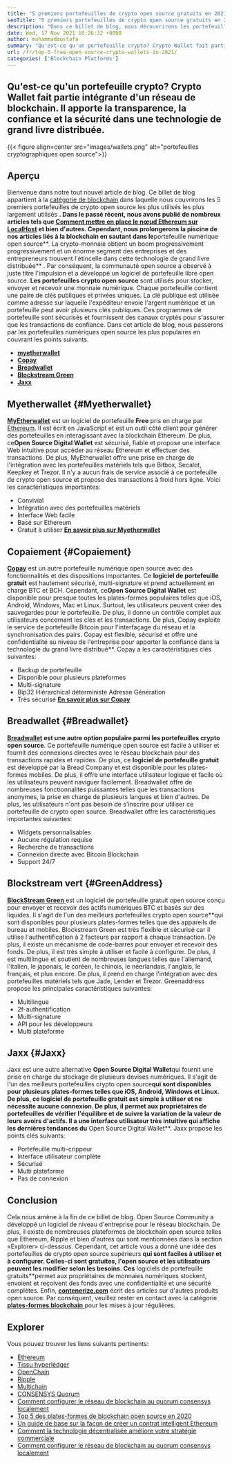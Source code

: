 ```yaml
---
title: "5 premiers portefeuilles de crypto open source gratuits en 2021" 
seoTitle: "5 premiers portefeuilles de crypto open source gratuits en 2021" 
description: "Dans ce billet de blog, nous découvrirons les portefeuilles crypto-open source les plus utilisés tels que Breadwallet, Copay, Jaxx, Greenaddress et Myetherwallet." 
date: Wed, 17 Nov 2021 10:26:32 +0000
author: muhammadmustafa
summary: "Qu'est-ce qu'un portefeuille crypto? Crypto Wallet fait partie intégrante d'un réseau de blockchain. Il apporte la transparence, la confiance et la sécurité dans une technologie de grand livre distribuée." 
url: /fr/top-5-free-open-source-crypto-wallets-in-2021/
categories: ['Blockchain Platforms']
---
```


## Qu'est-ce qu'un portefeuille crypto? Crypto Wallet fait partie intégrante d'un réseau de blockchain. Il apporte la transparence, la confiance et la sécurité dans une technologie de grand livre distribuée.

{{< figure align=center src="images/wallets.png" alt="portefeuilles cryptographiques open source">}}


## Aperçu
Bienvenue dans notre tout nouvel article de blog. Ce billet de blog appartient à la [catégorie de blockchain][1] dans laquelle nous couvrirons les 5 premiers portefeuilles de crypto open source les plus utilisés les plus largement utilisés **. Dans le passé récent, nous avons publié de nombreux articles tels que [Comment mettre en place le nœud Ethereum sur LocalHost][2] et bien d'autres. Cependant, nous prolongerons la piscine de nos articles liés à la blockchain en sautant dans le**portefeuille numérique open source**. La crypto-monnaie obtient un boom progressivement progressivement et un énorme segment des entreprises et des entrepreneurs trouvent l'étincelle dans cette technologie de grand livre distribuée** . Par conséquent, la communauté open source a observé à juste titre l'impulsion et a développé un logiciel de portefeuille libre open source.
**Les portefeuilles crypto open source** sont utilisés pour stocker, envoyer et recevoir une monnaie numérique. Chaque portefeuille contient une paire de clés publiques et privées uniques. La clé publique est utilisée comme adresse sur laquelle l'expéditeur envoie l'argent numérique et un portefeuille peut avoir plusieurs clés publiques. Ces programmes de portefeuille sont sécurisés et fournissent des canaux cryptés pour s'assurer que les transactions de confiance. Dans cet article de blog, nous passerons par les portefeuilles numériques open source les plus populaires en couvrant les points suivants.
  * **[myetherwallet][3]** 
  * **[Copay][4]** 
  * **[Breadwallet][5]** 
  * **[Blockstream Green][6]** 
  * **[Jaxx][7]** 

## Myetherwallet {#Myetherwallet}

[ **MyEtherwallet**][8] est un logiciel de portefeuille **Free** pris en charge par [Ethereum][9]. Il est écrit en JavaScript et est un outil côté client pour générer des portefeuilles en interagissant avec la blockchain Ethereum. De plus, ce**Open Source Digital Wallet** est sécurisé, fiable et propose une interface Web intuitive pour accéder au réseau Ethereum et effectuer des transactions. De plus, MyEtherwallet offre une prise en charge de l'intégration avec les portefeuilles matériels tels que Bitbox, Secalot, Keepkey et Trezor. Il n'y a aucun frais de service associé à ce portefeuille de crypto open source et propose des transactions à froid hors ligne.
Voici les caractéristiques importantes:
  * Convivial
  * Intégration avec des portefeuilles matériels
  * Interface Web facile
  * Basé sur Ethereum
  * Gratuit à utiliser
[ **En savoir plus sur Myetherwallet** ][8]

## Copaiement {#Copaiement}

[ **Copay**][10] est un autre portefeuille numérique open source avec des fonctionnalités et des dispositions importantes. Ce **logiciel de portefeuille gratuit** est hautement sécurisé, multi-signature et prend actuellement en charge BTC et BCH. Cependant, ce**Open Source Digital Wallet** est disponible pour presque toutes les plates-formes populaires telles que iOS, Android, Windows, Mac et Linux. Surtout, les utilisateurs peuvent créer des sauvegardes pour le portefeuille. De plus, il donne un contrôle complet aux utilisateurs concernant les clés et les transactions. De plus, Copay exploite le service de portefeuille Bitcoin pour l'interfaçage du réseau et la synchronisation des pairs. Copay est flexible, sécurisé et offre une confidentialité au niveau de l'entreprise pour apporter la confiance dans la technologie du grand livre distribué**.
Copay a les caractéristiques clés suivantes:
  * Backup de portefeuille
  * Disponible pour plusieurs plateformes
  * Multi-signature
  * Bip32 Hiérarchical déterministe Adresse Génération
  * Très sécurisé
**[En savoir plus sur Copay][11]**

## **Breadwallet** {#Breadwallet}

**[Breadwallet][12] **est une autre option populaire parmi les portefeuilles crypto open source****. Ce portefeuille numérique open source est facile à utiliser et fournit des connexions directes avec le réseau blockchain pour des transactions rapides et rapides. De plus, ce **logiciel de portefeuille gratuit** est développé par la Bread Company et est disponible pour les plates-formes mobiles. De plus, il offre une interface utilisateur logique et facile où les utilisateurs peuvent naviguer facilement. Breadwallet offre de nombreuses fonctionnalités puissantes telles que les transactions anonymes, la prise en charge de plusieurs langues et bien d'autres. De plus, les utilisateurs n'ont pas besoin de s'inscrire pour utiliser ce portefeuille de crypto open source.
Breadwallet offre les caractéristiques importantes suivantes:
  * Widgets personnalisables
  * Aucune régulation requise
  * Recherche de transactions
  * Connexion directe avec Bitcoin Blockchain
  * Support 24/7

## Blockstream vert {#GreenAddress}

[ **BlockStream Green** ][13] est un logiciel de portefeuille gratuit open source conçu pour envoyer et recevoir des actifs numériques BTC et basés sur des liquides. Il s'agit de l'un des meilleurs portefeuilles crypto open source**qui sont disponibles pour plusieurs plates-formes telles que des appareils de bureau et mobiles. Blockstream Green est très flexible et sécurisé car il utilise l'authentification à 2 facteurs par rapport à chaque transaction. De plus, il existe un mécanisme de code-barres pour envoyer et recevoir des fonds. De plus, il est très simple à utiliser et facile à configurer. De plus, il est multilingue et soutient de nombreuses langues telles que l'allemand, l'italien, le japonais, le coréen, le chinois, le néerlandais, l'anglais, le français, et plus encore. De plus, il prend en charge l'intégration avec des portefeuilles matériels tels que Jade, Lender et Trezor.
Greenaddress propose les principales caractéristiques suivantes:
  * Multilingue
  * 2f-authentification
  * Multi-signature
  * API pour les développeurs
  * Multi plateforme

## Jaxx {#Jaxx}

Jaxx est une autre alternative **Open Source Digital Wallet**qui fournit une prise en charge du stockage de plusieurs devises numériques. Il s'agit de l'un des meilleurs portefeuilles crypto open source**qui sont disponibles pour plusieurs plates-formes telles que iOS, Android, Windows et Linux. De plus, ce logiciel de portefeuille gratuit est simple à utiliser et ne nécessite aucune connexion. De plus, il permet aux propriétaires de portefeuilles de vérifier l'équilibre et de suivre la variation de la valeur de leurs avoirs d'actifs. Il a une interface utilisateur très intuitive qui affiche les dernières tendances du** Open Source Digital Wallet**.
Jaxx propose les points clés suivants:
  * Portefeuille multi-crippeur
  * Interface utilisateur complète
  * Sécurisé
  * Multi plateforme
  * Pas de connexion

## Conclusion
Cela nous amène à la fin de ce billet de blog. Open Source Community a développé un logiciel de niveau d'entreprise pour le réseau blockchain. De plus, il existe de nombreuses plateformes de blockchain open source telles que Ethereum, Ripple et bien d'autres qui sont mentionnées dans la section «Explorer» ci-dessous. Cependant, cet article vous a donné une idée des portefeuilles de crypto open source supérieurs **qui sont faciles à utiliser et à configurer. Celles-ci sont gratuites, l'open source et les utilisateurs peuvent les modifier selon les besoins. Ces** logiciels de portefeuille gratuits**permet aux propriétaires de monnaies numériques stockent, envoient et reçoivent des fonds avec une confidentialité et une sécurité complètes.
Enfin, [ **contenerize.com**][14] écrit des articles sur d'autres produits open source. Par conséquent, veuillez rester en contact avec la catégorie [**plates-formes blockchain** ][1] pour les mises à jour régulières.

## Explorer
Vous pouvez trouver les liens suivants pertinents:
  * [Ethereum][9]
  * [Tissu hyperlédger][15]
  * [OpenChain][16]
  * [Ripple][17]
  * [Multichain][18]
  * [CONSENSYS Quorum][19]
  * [Comment configurer le réseau de blockchain au quorum consensys localement][20]
  * [Top 5 des plates-formes de blockchain open source en 2020][21]
  * [Un guide de base sur la façon de créer un contrat intelligent Ethereum][22]
  * [Comment la technologie décentralisée améliore votre stratégie commerciale][23]
  * [Comment configurer le réseau de blockchain au quorum consensys localement][20]



[1]: https://products.containerize.com/blockchain-platforms/
[2]: https://blog.containerize.com/blockchain-platforms/what-is-testnet-how-to-deploy-it-ethereum-testnet/
[3]: #MyEtherWallet
[4]: #Copay
[5]: #Breadwallet
[6]: #GreenAddress
[7]: #Jaxx
[8]: https://www.myetherwallet.com/
[9]: https://products.containerize.com/blockchain-platforms/ethereum
[10]: https://github.com/bitpay/copay
[11]: //github.com/bitpay/copay
[12]: https://brd.com/
[13]: https://blockstream.com/green/
[14]: https://www.containerize.com/
[15]: https://products.containerize.com/blockchain-platforms/hyperledger-fabric
[16]: https://products.containerize.com/blockchain-platforms/openchain
[17]: https://products.containerize.com/blockchain-platforms/ripple
[18]: https://products.containerize.com/blockchain-platforms/multichain
[19]: https://products.containerize.com/blockchain-platforms/consensys-quorum
[20]: https://blog.containerize.com/blockchain-platforms/how-to-setup-consensys-quorum-blockchain-network-locally/
[21]: https://blog.containerize.com/blockchain-platforms/top-5-open-source-blockchain-platforms-in-2020/
[22]: https://blog.containerize.com/
[23]: https://blog.containerize.com/2020/11/27/how-decentralized-technology-upgrades-your-business-strategy/
